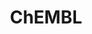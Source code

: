 ---
bigquery: https://console.cloud.google.com/bigquery?p=patents-public-data&d=ebi_chembl&page=dataset
citation: '"The ChEMBL database in 2017." Anna Gaulton, Anne Hersey, Michał Nowotka,
  A Patrícia Bento, Jon Chambers, David Mendez, Prudence Mutowo, Francis Atkinson,
  Louisa J Bellis, Elena Cibrián-Uhalte, Mark Davies, Nathan Dedman, Anneli Karlsson,
  María Paula Magariños, John P Overington, George Papadatos, Ines Smit, Andrew R
  Leach Nucleic acids Research (2017) 45 (Database Issue), D945-D954'
contributors: European Bioinformatics Institute
cost: None
description: ChEMBL Data is a manually curated database of small molecules used in
  drug discovery, including information about existing patented drugs.
documentation: 'schema: https://www.ebi.ac.uk/chembl/db_schema


  '
last_edit: Mon, 04 Apr 2022 19:07:30 GMT
location: https://console.cloud.google.com/marketplace/product/google_patents_public_datasets/chembl
maintained_by: EMBL-EBI, an outstation of European Molecular Biology Laboratory
related_publications: '

  ChEMBL: towards direct deposition of bioassay data.


  Mendez D, Gaulton A, Bento AP, Chambers J, De Veij M, Félix E, Magariños MP, Mosquera
  JF, Mutowo P, Nowotka M, Gordillo-Marañón M, Hunter F, Junco L, Mugumbate G, Rodriguez-Lopez
  M, Atkinson F, Bosc N, Radoux CJ, Segura-Cabrera A, Hersey A, Leach AR.


  — Nucleic Acids Res. 2019; 47(D1):D930-D940. doi: 10.1093/nar/gky1075

  '
schema_fields: '[''delist_flag'', ''parameter_type'', ''downgraded'', ''efo_id'',
  ''upper_value'', ''mesh_heading'', ''sei'', ''priority'', ''prediction_method'',
  ''protein_class_id'', ''met_id'', ''standard_units'', ''mol_atc_id'', ''chembl_id'',
  ''pathway_id'', ''entity_type'', ''assay_category'', ''heavy_atoms'', ''cpd_str_alert_id'',
  ''substrate_record_id'', ''synonyms'', ''hbd'', ''ass_cls_map_id'', ''sitecomp_id'',
  ''aidx'', ''assay_cell_type'', ''product_id'', ''l8'', ''cx_most_bpka'', ''species_group_flag'',
  ''last_page'', ''warning_class'', ''level5'', ''relation'', ''l4'', ''disease_efficacy'',
  ''class_level'', ''published_type'', ''l3'', ''stat'', ''assay_strain'', ''doc_type'',
  ''ridx'', ''patent_no'', ''published_value'', ''metabolite_record_id'', ''normal_range_max'',
  ''cell_source_tax_id'', ''ad_type'', ''alert_id'', ''first_in_class'', ''stem_class'',
  ''alogp'', ''action_type'', ''le'', ''tissue_id'', ''domain_description'', ''drug_substance_flag'',
  ''atc_code'', ''parent_go_id'', ''structure_type'', ''description'', ''component_id'',
  ''metref_id'', ''published_units'', ''level2_description'', ''res_stem_id'', ''chirality'',
  ''site_id'', ''usan_stem_id'', ''sequence'', ''go_id'', ''polymer_flag'', ''subgroup'',
  ''dosed_ingredient'', ''component_type'', ''confidence_score'', ''isoform'', ''type'',
  ''orig_description'', ''black_box_warning'', ''ref_type'', ''company'', ''text_value'',
  ''class_type'', ''acd_logp'', ''aromatic_rings'', ''targrel_id'', ''level4_description'',
  ''mc_organism'', ''bto_id'', ''mechanism_of_action'', ''withdrawn_class'', ''mechanism_comment'',
  ''protein_class_synonym'', ''parent_type'', ''version'', ''mol_frac_id'', ''annotation'',
  ''num_lipinski_ro5_violations'', ''name'', ''journal'', ''num_ro5_violations'',
  ''ref_url'', ''route'', ''confidence'', ''parenteral'', ''assay_tissue'', ''molecular_species'',
  ''enzyme_name'', ''direct_interaction'', ''l5'', ''normal_range_min'', ''submission_date'',
  ''db_version'', ''src_assay_id'', ''domain_type'', ''published_relation'', ''usan_stem'',
  ''comp_go_id'', ''met_conversion'', ''domain_name'', ''l2'', ''cidx'', ''usan_stem_definition'',
  ''curation_comment'', ''cl_lincs_id'', ''biocomp_id'', ''warning_id'', ''entity_id'',
  ''assay_tax_id'', ''cell_name'', ''standard_text_value'', ''idx'', ''compsyn_id'',
  ''warning_country'', ''nda_type'', ''drugind_id'', ''homologue'', ''who_name'',
  ''previous_company'', ''site_residues'', ''l6'', ''active_molregno'', ''cx_logd'',
  ''full_molformula'', ''std_act_id'', ''set_name'', ''assay_desc'', ''frac_class_id'',
  ''relationship'', ''applicant_full_name'', ''molecule_type'', ''component_synonym'',
  ''src_compound_id'', ''ddd_units'', ''year'', ''mw_freebase'', ''last_active'',
  ''tbl'', ''standard_flag'', ''level3_description'', ''canonical_smiles'', ''record_id'',
  ''enzyme_tid'', ''mecref_id'', ''molregno'', ''prodrug'', ''smarts'', ''withdrawn_flag'',
  ''units'', ''issue'', ''molsyn_id'', ''abstract'', ''related_tid'', ''syn_type'',
  ''ddd_id'', ''ap_id'', ''first_page'', ''predbind_id'', ''mol_irac_id'', ''assay_subcellular_fraction'',
  ''tax_id'', ''hrac_class_id'', ''compound_name'', ''site_name'', ''actsm_id'', ''uo_units'',
  ''patent_expire_date'', ''src_short_name'', ''title'', ''comp_class_id'', ''mc_target_accession'',
  ''publication_number'', ''targcomp_id'', ''potential_duplicate'', ''bei'', ''inorganic_flag'',
  ''num_alerts'', ''relationship_desc'', ''target_type'', ''standard_relation'', ''standard_upper_value'',
  ''relationship_type'', ''l1'', ''log_id'', ''trade_name'', ''level4'', ''acd_most_apka'',
  ''smid'', ''acd_logd'', ''active_ingredient'', ''variant_id'', ''target_desc'',
  ''chebi_par_id'', ''met_comment'', ''patent_use_code'', ''ro3_pass'', ''src_id'',
  ''activity_id'', ''status'', ''cellosaurus_id'', ''irac_class_id'', ''pubmed_id'',
  ''ddd_value'', ''doc_id'', ''level1'', ''research_stem'', ''sequence_md5sum'', ''curated_by'',
  ''major_class'', ''indref_id'', ''updated_by'', ''l7'', ''full_mwt'', ''source_domain_id'',
  ''standard_inchi'', ''doi'', ''protclasssyn_id'', ''alert_name'', ''selectivity_comment'',
  ''innovator_company'', ''usan_year'', ''job_id'', ''path'', ''standard_type'', ''cell_ontology_id'',
  ''definition'', ''ddd_comment'', ''tid'', ''max_phase_for_ind'', ''pchembl_value'',
  ''dosage_form'', ''max_phase'', ''src_description'', ''aspect'', ''assay_param_id'',
  ''toid'', ''source'', ''qudt_units'', ''formulation_id'', ''rtb'', ''molfile'',
  ''hrac_code'', ''therapeutic_flag'', ''indication_class'', ''strength'', ''cx_logp'',
  ''level3'', ''hba'', ''cx_most_apka'', ''warning_year'', ''standard_inchi_key'',
  ''mec_id'', ''co_stem_id'', ''helm_notation'', ''prod_pat_id'', ''updated_on'',
  ''molecular_mechanism'', ''pref_name'', ''level2'', ''cell_source_tissue'', ''hbd_lipinski'',
  ''parameter_value'', ''withdrawn_reason'', ''cell_description'', ''start_position'',
  ''parent_id'', ''mutation'', ''drug_product_flag'', ''parent_molregno'', ''end_position'',
  ''bao_endpoint'', ''acd_most_bpka'', ''organism'', ''patent_id'', ''hba_lipinski'',
  ''rgid'', ''frac_code'', ''natural_product'', ''domain_id'', ''warnref_id'', ''activity_comment'',
  ''withdrawn_year'', ''assay_source'', ''first_approval'', ''ref_id'', ''oc_id'',
  ''warning_description'', ''volume'', ''clo_id'', ''efo_term'', ''approval_date'',
  ''mesh_id'', ''mol_hrac_id'', ''assay_type'', ''psa'', ''withdrawn_country'', ''ingredient'',
  ''result_flag'', ''uberon_id'', ''alert_set_id'', ''activity_count'', ''qed_weighted'',
  ''compd_id'', ''pathway_key'', ''db_source'', ''data_validity_comment'', ''mc_target_name'',
  ''assay_test_type'', ''cell_source_organism'', ''usan_substem'', ''availability_type'',
  ''tid_fixed'', ''level1_description'', ''mw_monoisotopic'', ''cell_id'', ''binding_site_comment'',
  ''short_name'', ''who_extra'', ''bao_id'', ''as_id'', ''authors'', ''protein_class_desc'',
  ''compound_key'', ''irac_code'', ''caloha_id'', ''mc_tax_id'', ''oral'', ''warning_type'',
  ''target_mapping'', ''mc_target_type'', ''comments'', ''assay_id'', ''topical'',
  ''value'', ''label'', ''accession'', ''assay_organism'', ''stem'', ''ddd_admr'',
  ''lle'', ''drug_record_id'', ''bao_format'', ''creation_date'', ''standard_value'',
  ''country'', ''assay_class_id'']'
shortname: chembl
tags:
- biotechnology
- health
- chemical
- bioinformatics
- medical
terms_of_use: CC BY-SA 3.0
title: ChEMBL
uuid: e232a192-965c-4ec9-904c-155b6dfe56c5
---